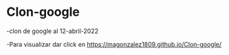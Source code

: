 # Clon-google

-clon de google al 12-abril-2022

-Para visualizar dar click en https://magonzalez1809.github.io/Clon-google/
